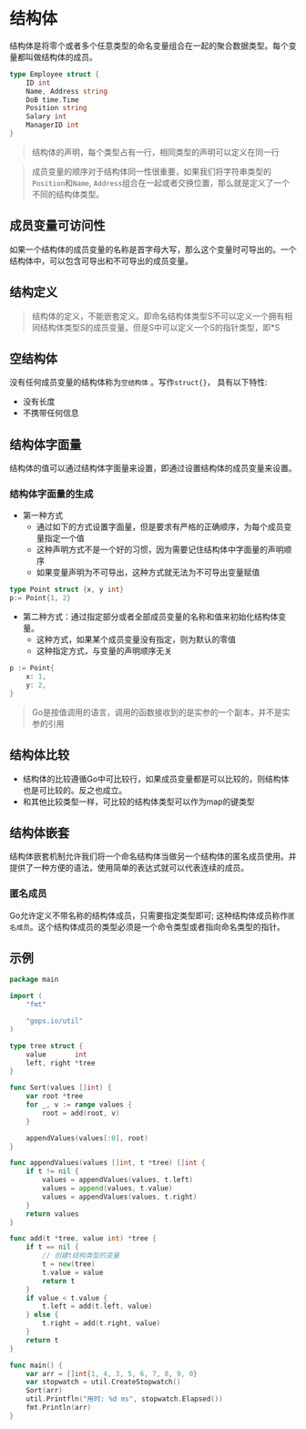 # 结构体

结构体是将零个或者多个任意类型的命名变量组合在一起的聚合数据类型。每个变量都叫做结构体的成员。

```go
type Employee struct {
    ID int
    Name, Address string
    DoB time.Time
    Position string
    Salary int
    ManagerID int
}
```

> 结构体的声明，每个类型占有一行，相同类型的声明可以定义在同一行

> 成员变量的顺序对于结构体同一性很重要，如果我们将字符串类型的`Position`和`Name`, `Address`组合在一起或者交换位置，那么就是定义了一个不同的结构体类型。

## 成员变量可访问性

如果一个结构体的成员变量的名称是首字母大写，那么这个变量时可导出的。一个结构体中，可以包含可导出和不可导出的成员变量。



## 结构定义

> 结构体的定义，不能嵌套定义。即命名结构体类型S不可以定义一个拥有相同结构体类型S的成员变量。但是S中可以定义一个S的指针类型，即*S



## 空结构体

没有任何成员变量的结构体称为`空结构体` 。写作`struct{}`， 具有以下特性:

- 没有长度
- 不携带任何信息

## 结构体字面量

结构体的值可以通过结构体字面量来设置，即通过设置结构体的成员变量来设置。



### 结构体字面量的生成

- 第一种方式
  - 通过如下的方式设置字面量，但是要求有严格的正确顺序，为每个成员变量指定一个值
  - 这种声明方式不是一个好的习惯，因为需要记住结构体中字面量的声明顺序
  - 如果变量声明为不可导出，这种方式就无法为不可导出变量赋值

```go
type Point struct {x, y int}
p:= Point{1, 2}
```

- 第二种方式：通过指定部分或者全部成员变量的名称和值来初始化结构体变量。
  - 这种方式，如果某个成员变量没有指定，则为默认的零值
  - 这种指定方式，与变量的声明顺序无关

```go
p := Point{
    x: 1,
    y: 2,
}
```

> Go是按值调用的语言，调用的函数接收到的是实参的一个副本，并不是实参的引用



## 结构体比较

- 结构体的比较遵循Go中可比较行，如果成员变量都是可以比较的，则结构体也是可比较的。反之也成立。
- 和其他比较类型一样，可比较的结构体类型可以作为map的键类型



## 结构体嵌套

结构体嵌套机制允许我们将一个命名结构体当做另一个结构体的匿名成员使用。并提供了一种方便的语法，使用简单的表达式就可以代表连续的成员。

### 匿名成员

Go允许定义不带名称的结构体成员，只需要指定类型即可; 这种结构体成员称作`匿名成员`。这个结构体成员的类型必须是一个命令类型或者指向命名类型的指针。

## 示例

```go
package main

import (
	"fmt"

	"gops.io/util"
)

type tree struct {
	value       int
	left, right *tree
}

func Sort(values []int) {
	var root *tree
	for _, v := range values {
		root = add(root, v)
	}

	appendValues(values[:0], root)
}

func appendValues(values []int, t *tree) []int {
	if t != nil {
		values = appendValues(values, t.left)
		values = append(values, t.value)
		values = appendValues(values, t.right)
	}
	return values
}

func add(t *tree, value int) *tree {
	if t == nil {
		// 创建t结构类型的变量
		t = new(tree)
		t.value = value
		return t
	}
	if value < t.value {
		t.left = add(t.left, value)
	} else {
		t.right = add(t.right, value)
	}
	return t
}

func main() {
	var arr = []int{1, 4, 3, 5, 6, 7, 8, 9, 0}
	var stopwatch = util.CreateStopwatch()
	Sort(arr)
	util.Printfln("用时: %d ms", stopwatch.Elapsed())
	fmt.Println(arr)
}

```

